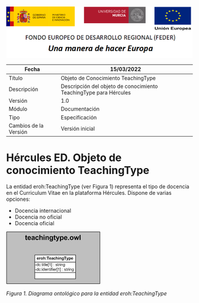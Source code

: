 ![](../../Docs/media/CabeceraDocumentosMD.png)

| Fecha         | 15/03/2022                                                   |
| ------------- | ------------------------------------------------------------ |
|Título|Objeto de Conocimiento TeachingType| 
|Descripción|Descripción del objeto de conocimiento TeachingType para Hércules|
|Versión|1.0|
|Módulo|Documentación|
|Tipo|Especificación|
|Cambios de la Versión|Versión inicial|

# Hércules ED. Objeto de conocimiento TeachingType

La entidad eroh:TeachingType (ver Figura 1) representa el tipo de docencia en el Curriculum Vitae en la plataforma Hércules. Dispone de varias opciones:
- Docencia internacional
- Docencia no oficial
- Docencia oficial

![](../../Docs/media/ObjetosDeConocimiento/TeachingType.png)

*Figura 1. Diagrama ontológico para la entidad eroh:TeachingType*
